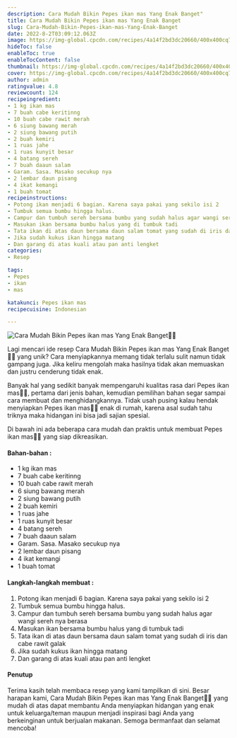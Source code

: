 ```yaml
---
description: Cara Mudah Bikin Pepes ikan mas Yang Enak Banget"
title: Cara Mudah Bikin Pepes ikan mas Yang Enak Banget
slug: Cara-Mudah-Bikin-Pepes-ikan-mas-Yang-Enak-Banget
date: 2022-8-2T03:09:12.063Z
image: https://img-global.cpcdn.com/recipes/4a14f2bd3dc20660/400x400cq70/photo.jpg
hideToc: false
enableToc: true
enableTocContent: false
thumbnail: https://img-global.cpcdn.com/recipes/4a14f2bd3dc20660/400x400cq70/photo.jpg
cover: https://img-global.cpcdn.com/recipes/4a14f2bd3dc20660/400x400cq70/photo.jpg
author: admin
ratingvalue: 4.8
reviewcount: 124
recipeingredient:
- 1 kg ikan mas
- 7 buah cabe keritinng
- 10 buah cabe rawit merah
- 6 siung bawang merah
- 2 siung bawang putih
- 2 buah kemiri
- 1 ruas jahe
- 1 ruas kunyit besar
- 4 batang sereh
- 7 buah daaun salam
- Garam. Sasa. Masako secukup nya
- 2 lembar daun pisang
- 4 ikat kemangi
- 1 buah tomat
recipeinstructions:
- Potong ikan menjadi 6 bagian. Karena saya pakai yang sekilo isi 2
- Tumbuk semua bumbu hingga halus.
- Campur dan tumbuh sereh bersama bumbu yang sudah halus agar wangi sereh nya berasa
- Masukan ikan bersama bumbu halus yang di tumbuk tadi
- Tata ikan di atas daun bersama daun salam tomat yang sudah di iris dan cabe rawit galak
- Jika sudah kukus ikan hingga matang
- Dan garang di atas kuali atau pan anti lengket
categories:
- Resep

tags:
- Pepes
- ikan
- mas

katakunci: Pepes ikan mas
recipecuisine: Indonesian

---
```


![Cara Mudah Bikin Pepes ikan mas Yang Enak Banget👩‍🍳](https://img-global.cpcdn.com/recipes/4a14f2bd3dc20660/400x400cq70/photo.jpg)

Lagi mencari ide resep Cara Mudah Bikin Pepes ikan mas Yang Enak Banget👩‍🍳 yang unik? Cara menyiapkannya memang tidak terlalu sulit namun tidak gampang juga. Jika keliru mengolah maka hasilnya tidak akan memuaskan dan justru cenderung tidak enak.

Banyak hal yang sedikit banyak mempengaruhi kualitas rasa dari Pepes ikan mas👩‍🍳, pertama dari jenis bahan, kemudian pemilihan bahan segar sampai cara membuat dan menghidangkannya. Tidak usah pusing kalau hendak menyiapkan Pepes ikan mas👩‍🍳 enak di rumah, karena asal sudah tahu triknya maka hidangan ini bisa jadi sajian spesial.

Di bawah ini ada beberapa cara mudah dan praktis untuk membuat Pepes ikan mas👩‍🍳 yang siap dikreasikan.

<!--inarticleads1-->

#### Bahan-bahan :

- 1 kg ikan mas
- 7 buah cabe keritinng
- 10 buah cabe rawit merah
- 6 siung bawang merah
- 2 siung bawang putih
- 2 buah kemiri
- 1 ruas jahe
- 1 ruas kunyit besar
- 4 batang sereh
- 7 buah daaun salam
- Garam. Sasa. Masako secukup nya
- 2 lembar daun pisang
- 4 ikat kemangi
- 1 buah tomat

<!--inarticleads2-->

#### Langkah-langkah membuat :

1. Potong ikan menjadi 6 bagian. Karena saya pakai yang sekilo isi 2
1. Tumbuk semua bumbu hingga halus.
1. Campur dan tumbuh sereh bersama bumbu yang sudah halus agar wangi sereh nya berasa
1. Masukan ikan bersama bumbu halus yang di tumbuk tadi
1. Tata ikan di atas daun bersama daun salam tomat yang sudah di iris dan cabe rawit galak
1. Jika sudah kukus ikan hingga matang
1. Dan garang di atas kuali atau pan anti lengket

#### Penutup

Terima kasih telah membaca resep yang kami tampilkan di sini. Besar harapan kami, Cara Mudah Bikin Pepes ikan mas Yang Enak Banget👩‍🍳 yang mudah di atas dapat membantu Anda menyiapkan hidangan yang enak untuk keluarga/teman maupun menjadi inspirasi bagi Anda yang berkeinginan untuk berjualan makanan. Semoga bermanfaat dan selamat mencoba!